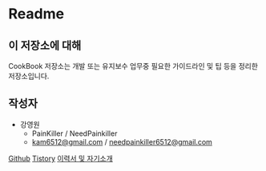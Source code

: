 # Readme

<!--Writerside adds this topic when you create a new documentation project.
You can use it as a sandbox to play with Writerside features, and remove it from the TOC when you don't need it anymore.-->

## 이 저장소에 대해
CookBook 저장소는 개발 또는 유지보수 업무중 필요한 가이드라인 및 팁 등을 정리한 저장소입니다.



## 작성자
- 강영원
  - PainKiller / NeedPainkiller
  - kam6512@gmail.com /  needpainkiller6512@gmail.com

<seealso>
    <category ref="kam6512">
        <a href="https://github.com/NeedPainkiller">Github</a>
        <a href="https://needpainkiller.tistory.com/">Tistory</a>
        <a href="https://mousy-timer-91c.notion.site/7347ff295a394882b917033bcfb97597?pvs=4">이력서 및 자기소개</a>
    </category>
</seealso>